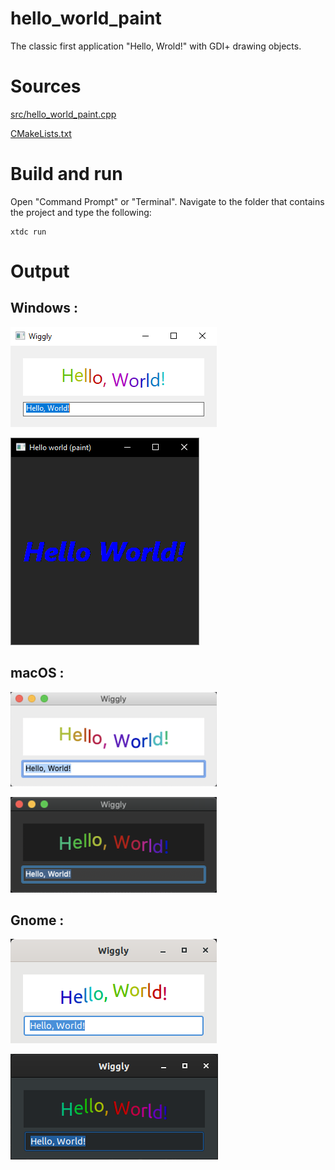 # hello_world_paint

The classic first application "Hello, Wrold!" with GDI+ drawing objects.

# Sources

[src/hello_world_paint.cpp](src/hello_world_paint.cpp)

[CMakeLists.txt](CMakeLists.txt)

# Build and run

Open "Command Prompt" or "Terminal". Navigate to the folder that contains the project and type the following:

```shell
xtdc run
```

# Output

## Windows :

![Screenshot](../../../../docs/pictures/examples/hello_world_paint_w.png)

![Screenshot](../../../../docs/pictures/examples/hello_world_paint_wd.png)

## macOS :

![Screenshot](../../../../docs/pictures/examples/hello_world_paint_m.png)

![Screenshot](../../../../docs/pictures/examples/hello_world_paint_md.png)

## Gnome :

![Screenshot](../../../../docs/pictures/examples/hello_world_paint_g.png)

![Screenshot](../../../../docs/pictures/examples/hello_world_paint_gd.png)
